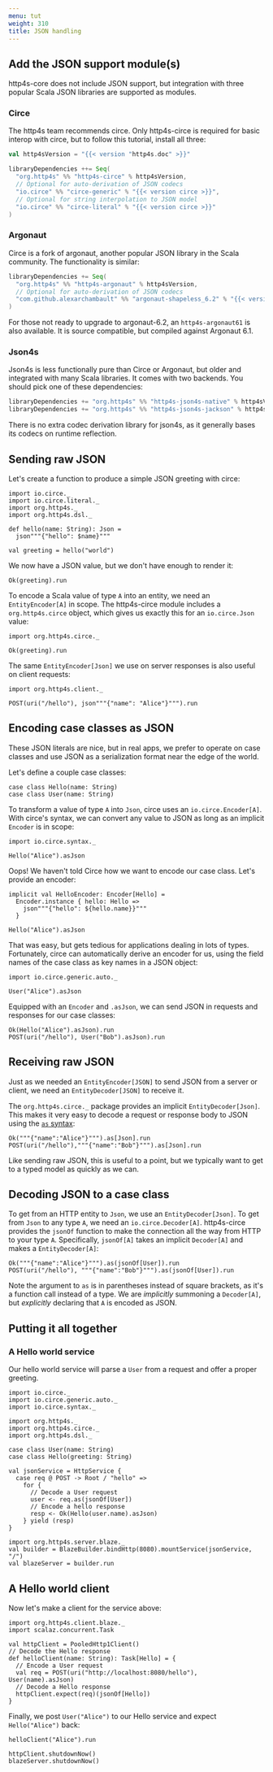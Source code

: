 ```yaml
---
menu: tut
weight: 310
title: JSON handling
---
```


## Add the JSON support module(s)

http4s-core does not include JSON support, but integration with three
popular Scala JSON libraries are supported as modules.

### Circe

The http4s team recommends circe.  Only http4s-circe is required for
basic interop with circe, but to follow this tutorial, install all three:

```scala
val http4sVersion = "{{< version "http4s.doc" >}}"

libraryDependencies ++= Seq(
  "org.http4s" %% "http4s-circe" % http4sVersion,
  // Optional for auto-derivation of JSON codecs
  "io.circe" %% "circe-generic" % "{{< version circe >}}",
  // Optional for string interpolation to JSON model
  "io.circe" %% "circe-literal" % "{{< version circe >}}"
)
```

### Argonaut

Circe is a fork of argonaut, another popular JSON library in the Scala
community.  The functionality is similar:

```scala
libraryDependencies += Seq(
  "org.http4s" %% "http4s-argonaut" % http4sVersion,
  // Optional for auto-derivation of JSON codecs
  "com.github.alexarchambault" %% "argonaut-shapeless_6.2" % "{{< version "argonaut-shapeless_6.2" >}}"
)
```

For those not ready to upgrade to argonaut-6.2, an `http4s-argonaut61`
is also available.  It is source compatible, but compiled against
Argonaut 6.1.

### Json4s

Json4s is less functionally pure than Circe or Argonaut, but older and
integrated with many Scala libraries.  It comes with two backends.
You should pick one of these dependencies:

```scala
libraryDependencies += "org.http4s" %% "http4s-json4s-native" % http4sVersion
libraryDependencies += "org.http4s" %% "http4s-json4s-jackson" % http4sVersion
```

There is no extra codec derivation library for json4s, as it generally
bases its codecs on runtime reflection.

## Sending raw JSON

Let's create a function to produce a simple JSON greeting with circe:

```tut:book
import io.circe._
import io.circe.literal._
import org.http4s._
import org.http4s.dsl._

def hello(name: String): Json =
  json"""{"hello": $name}"""
  
val greeting = hello("world")
```

We now have a JSON value, but we don't have enough to render it:

```tut:fail
Ok(greeting).run
```

To encode a Scala value of type `A` into an entity, we need an
`EntityEncoder[A]` in scope.  The http4s-circe module includes a
`org.http4s.circe` object, which gives us exactly this for an
`io.circe.Json` value:

```tut:book
import org.http4s.circe._

Ok(greeting).run
```

The same `EntityEncoder[Json]` we use on server responses is also
useful on client requests:

```tut:book
import org.http4s.client._

POST(uri("/hello"), json"""{"name": "Alice"}""").run
```

## Encoding case classes as JSON

These JSON literals are nice, but in real apps, we prefer to operate
on case classes and use JSON as a serialization format near the edge
of the world.

Let's define a couple case classes:

```tut:silent
case class Hello(name: String)
case class User(name: String)
```

To transform a value of type `A` into `Json`, circe uses an
`io.circe.Encoder[A]`.  With circe's syntax, we can convert any value
to JSON as long as an implicit `Encoder` is in scope:

```tut:silent
import io.circe.syntax._
```

```tut:fail
Hello("Alice").asJson
```

Oops!  We haven't told Circe how we want to encode our case class.
Let's provide an encoder:

```tut:book
implicit val HelloEncoder: Encoder[Hello] =
  Encoder.instance { hello: Hello => 
    json"""{"hello": ${hello.name}}"""
  }
  
Hello("Alice").asJson
```

That was easy, but gets tedious for applications dealing in lots of
types.  Fortunately, circe can automatically derive an encoder for us,
using the field names of the case class as key names in a JSON object:

```tut:book
import io.circe.generic.auto._

User("Alice").asJson
```

Equipped with an `Encoder` and `.asJson`, we can send JSON in requests
and responses for our case classes:

```tut:book
Ok(Hello("Alice").asJson).run
POST(uri("/hello"), User("Bob").asJson).run
```

## Receiving raw JSON

Just as we needed an `EntityEncoder[JSON]` to send JSON from a server
or client, we need an `EntityDecoder[JSON]` to receive it.

The `org.http4s.circe._` package provides an implicit
`EntityDecoder[Json]`.  This makes it very easy to decode a request or
response body to JSON using the [`as` syntax]:

```tut:book
Ok("""{"name":"Alice"}""").as[Json].run
POST(uri("/hello"),"""{"name":"Bob"}""").as[Json].run
```

Like sending raw JSON, this is useful to a point, but we typically
want to get to a typed model as quickly as we can.

## Decoding JSON to a case class

To get from an HTTP entity to `Json`, we use an `EntityDecoder[Json]`.
To get from `Json` to any type `A`, we need an `io.circe.Decoder[A]`.
http4s-circe provides the `jsonOf` function to make the connection all
the way from HTTP to your type `A`.  Specifically, `jsonOf[A]` takes
an implicit `Decoder[A]` and makes a `EntityDecoder[A]`:

```tut:book
Ok("""{"name":"Alice"}""").as(jsonOf[User]).run
POST(uri("/hello"), """{"name":"Bob"}""").as(jsonOf[User]).run
```

Note the argument to `as` is in parentheses instead of square
brackets, as it's a function call instead of a type.  We are
_implicitly_ summoning a `Decoder[A]`, but _explicitly_ declaring that
`A` is encoded as JSON.

## Putting it all together

### A Hello world service

Our hello world service will parse a `User` from a request and offer a
proper greeting.

```tut:silent
import io.circe._
import io.circe.generic.auto._
import io.circe.syntax._

import org.http4s._
import org.http4s.circe._
import org.http4s.dsl._

case class User(name: String)
case class Hello(greeting: String)

val jsonService = HttpService {
  case req @ POST -> Root / "hello" =>
    for {
	  // Decode a User request
	  user <- req.as(jsonOf[User])
	  // Encode a hello response
	  resp <- Ok(Hello(user.name).asJson)
    } yield (resp)
}

import org.http4s.server.blaze._
val builder = BlazeBuilder.bindHttp(8080).mountService(jsonService, "/")
val blazeServer = builder.run
```

## A Hello world client

Now let's make a client for the service above:

```tut:silent
import org.http4s.client.blaze._
import scalaz.concurrent.Task

val httpClient = PooledHttp1Client()
// Decode the Hello response
def helloClient(name: String): Task[Hello] = {
  // Encode a User request
  val req = POST(uri("http://localhost:8080/hello"), User(name).asJson)
  // Decode a Hello response
  httpClient.expect(req)(jsonOf[Hello])
}
```

Finally, we post `User("Alice")` to our Hello service and expect
`Hello("Alice")` back:

```tut:book
helloClient("Alice").run
```

```tut:invisible
httpClient.shutdownNow()
blazeServer.shutdownNow()
```

[argonaut-shapeless]: https://github.com/alexarchambault/argonaut-shapeless
[circe-generic]: https://github.com/travisbrown/circe#codec-derivation
[jsonExtract]: https://github.com/http4s/http4s/blob/master/json4s/src/main/scala/org/http4s/json4s/Json4sInstances.scala#L29
[`as` syntax]: ../api/org/http4s/MessageOps.html#as[T](implicitdecoder:org.http4s.EntityDecoder[T]):scalaz.concurrent.Task[T]
